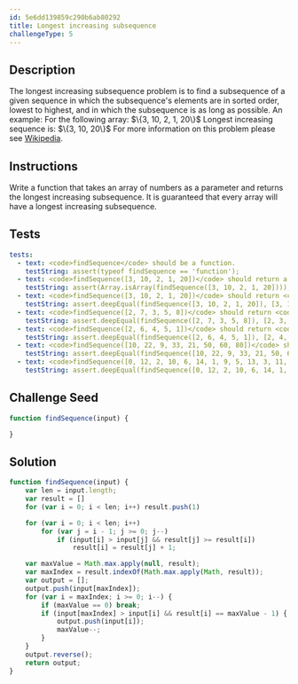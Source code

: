 ```yaml
---
id: 5e6dd139859c290b6ab80292
title: Longest increasing subsequence
challengeType: 5
---
```


## Description
<section id='description'>
The longest increasing subsequence problem is to find a subsequence of a given sequence in which the subsequence's elements are in sorted order, lowest to highest, and in which the subsequence is as long as possible. An example:
For the following array:
$\{3, 10, 2, 1, 20\}$
Longest increasing sequence is:
$\{3, 10, 20\}$
For more information on this problem please see <a href="https://en.wikipedia.org/wiki/Longest increasing subsequence" target="_blank">Wikipedia</a>.
</section>

## Instructions
<section id='instructions'>
Write a function that takes an array of numbers as a parameter and returns the longest increasing subsequence.
It is guaranteed that every array will have a longest increasing subsequence.
</section>

## Tests
<section id='tests'>

``` yml
tests:
  - text: <code>findSequence</code> should be a function.
    testString: assert(typeof findSequence == 'function');
  - text: <code>findSequence([3, 10, 2, 1, 20])</code> should return a array.
    testString: assert(Array.isArray(findSequence([3, 10, 2, 1, 20])));
  - text: <code>findSequence([3, 10, 2, 1, 20])</code> should return <code>[3, 10, 20]</code>.
    testString: assert.deepEqual(findSequence([3, 10, 2, 1, 20]), [3, 10, 20]);
  - text: <code>findSequence([2, 7, 3, 5, 8])</code> should return <code>[2, 3, 5, 8]</code>.
    testString: assert.deepEqual(findSequence([2, 7, 3, 5, 8]), [2, 3, 5, 8]);
  - text: <code>findSequence([2, 6, 4, 5, 1])</code> should return <code>[2, 4, 5]</code>.
    testString: assert.deepEqual(findSequence([2, 6, 4, 5, 1]), [2, 4, 5]);
  - text: <code>findSequence([10, 22, 9, 33, 21, 50, 60, 80])</code> should return <code>[10, 22, 33, 50, 60, 80]</code>.
    testString: assert.deepEqual(findSequence([10, 22, 9, 33, 21, 50, 60, 80]), [10, 22, 33, 50, 60, 80]);
  - text: <code>findSequence([0, 12, 2, 10, 6, 14, 1, 9, 5, 13, 3, 11, 7, 15])</code> should return <code>[0, 2, 6, 9, 11, 15</code>.
    testString: assert.deepEqual(findSequence([0, 12, 2, 10, 6, 14, 1, 9, 5, 13, 3, 11, 7, 15]), [0, 2, 6, 9, 11, 15]);
```

</section>

## Challenge Seed
<section id='challengeSeed'>

<div id='js-seed'>

```js
function findSequence(input) {

}
```

</div>

</section>

## Solution
<section id='solution'>

```js
function findSequence(input) {
    var len = input.length;
    var result = []
    for (var i = 0; i < len; i++) result.push(1)

    for (var i = 0; i < len; i++)
        for (var j = i - 1; j >= 0; j--)
            if (input[i] > input[j] && result[j] >= result[i])
                result[i] = result[j] + 1;

    var maxValue = Math.max.apply(null, result);
    var maxIndex = result.indexOf(Math.max.apply(Math, result));
    var output = [];
    output.push(input[maxIndex]);
    for (var i = maxIndex; i >= 0; i--) {
        if (maxValue == 0) break;
        if (input[maxIndex] > input[i] && result[i] == maxValue - 1) {
            output.push(input[i]);
            maxValue--;
        }
    }
    output.reverse();
    return output;
}
```

</section>
